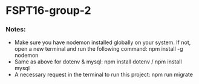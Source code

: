# FSPT16-group-2

### Notes:

- Make sure you have nodemon installed globally on your system. If not, open a new terminal and run the following command: npm install -g nodemon
- Same as above for dotenv & mysql: npm install dotenv / npm install mysql
- A necessary request in the terminal to run this project: npm run migrate
